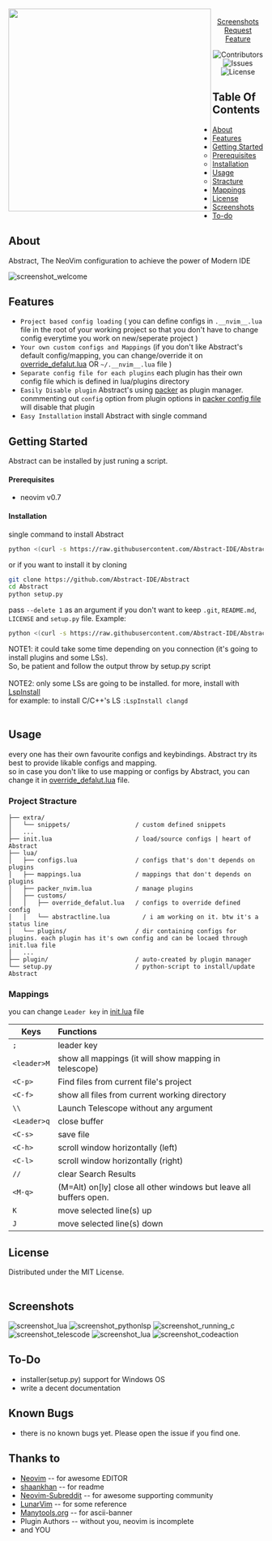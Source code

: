 

<br/>
<p align="center" 
  <a href="url"><img src="https://user-images.githubusercontent.com/41078534/174880558-6403a57d-9eae-401b-a309-1240d2c6ca16.png" align="left" height="400" width="400" ></a>
</p>

<br>

<div align="center" >
  <a href="https://github.com/Abstract-IDE/Abstract#screenshots">Screenshots</a>
  <a href="https://github.com/Abstract-IDE/Abstract/issues">Request Feature</a>

  ![Contributors](https://img.shields.io/github/contributors/Abstract-IDE/Abstract?color=dark-green) ![Issues](https://img.shields.io/github/issues/Abstract-IDE/Abstract) ![License](https://img.shields.io/github/license/Abstract-IDE/Abstract)
</div>



## Table Of Contents

* [About](#about)
* [Features](#features)
* [Getting Started](#getting-started)
  * [Prerequisites](#prerequisites)
  * [Installation](#installation)
* [Usage](#usage)
  * [Stracture](#stracture-of-abstract)
* [Mappings](#mappings)
* [License](#license)
* [Screenshots](#screenshots)
* [To-do](#to-do)


## About

Abstract, The NeoVim configuration to achieve the power of Modern IDE

![screenshot_welcome](https://raw.githubusercontent.com/shaeinst/media/main/images/github-repositories/abstract/abstract-welcom.png)



## Features

- ```Project based config loading``` ( you can define configs in ```.__nvim__.lua``` file in the root of your working project so that you don't have to change config everytime you work on new/seperate project )
- ```Your own custom configs and Mappings``` (if you don't like Abstract's default config/mapping, you can change/override it on [override_defalut.lua](https://github.com/Abstract-IDE/Abstract/blob/main/lua/customs/override_defalut.lua) OR ```~/.__nvim__.lua``` file )
- ```Separate config file for each plugins``` each plugin has their own config file which is defined in lua/plugins directory
- ```Easily Disable plugin``` Abstract's using [packer](https://github.com/wbthomason/packer.nvim) as plugin manager. conmmenting out ```config``` option from plugin options in [packer config file](https://github.com/Abstract-IDE/Abstract/blob/main/lua/plugins/packer_nvim.lua) will disable that plugin
- ```Easy Installation``` install Abstract with single command



## Getting Started

Abstract can be installed by just runing a script.


#### Prerequisites

  * neovim v0.7


#### Installation

single command to install Abstract
```bash
python <(curl -s https://raw.githubusercontent.com/Abstract-IDE/Abstract/main/setup.py)
```
or if you want to install it by cloning
```bash
git clone https://github.com/Abstract-IDE/Abstract
cd Abstract
python setup.py
```
pass ```--delete 1``` as an argument if you don't want to keep ```.git```, ```README.md```, ```LICENSE``` and ```setup.py``` file.
Example:
```bash
python <(curl -s https://raw.githubusercontent.com/Abstract-IDE/Abstract/main/setup.py) --delete 1
```

NOTE1:
it could take some time depending on you connection (it's going to install plugins and some LSs).<br>
So, be patient and follow the output throw by setup.py script<br><br>
NOTE2:
only some LSs are going to be installed. for more, install with [LspInstall](https://github.com/williamboman/nvim-lsp-installer) <br>
for example: to install C/C++'s LS ``` :LspInstall clangd ```
<br><br>



## Usage

every one has their own favourite configs and keybindings. Abstract try its best to provide likable configs and mapping.
<br>
so in case you don't like to use mapping or configs by Abstract, you can change it in [override_defalut.lua](https://github.com/Abstract-IDE/Abstract/blob/main/lua/customs/override_defalut.lua) file. <br>


### Project Stracture

```
├── extra/
│   └── snippets/                  / custom defined snippets
│   ...
├── init.lua                       / load/source configs | heart of Abstract
├── lua/
│   ├── configs.lua                / configs that's don't depends on plugins
│   ├── mappings.lua               / mappings that don't depends on plugins
│   ├── packer_nvim.lua            / manage plugins
│   ├── customs/
│   │   ├── override_defalut.lua   / configs to override defined config
│   │   └── abstractline.lua         / i am working on it. btw it's a status line
│   └── plugins/                   / dir containing configs for plugins. each plugin has it's own config and can be locaed through init.lua file
│   ...
├── plugin/                        / auto-created by plugin manager
└── setup.py                       / python-script to install/update Abstract
```


### Mappings

you can change ```Leader key``` in [init.lua](https://github.com/Abstract-IDE/Abstract/blob/main/init.lua) file

| Keys                | Functions                                                              |
| --------------------|:---------------------------------------------------------------------- |
| ```;```             | leader key                                                             |
| ```<leader>M```     | show all mappings (it will show mapping in telescope)                  |
| ```<C-p>```         | Find files from current file's project                                 |
| ```<C-f>```         | show all files from current working directory                          |
| ```\\```            | Launch Telescope without any argument                                  |
| ```<Leader>q```     | close buffer                                                           |
| ```<C-s>```         | save file                                                              |
| ```<C-h>```         | scroll window horizontally (left)                                      |
| ```<C-l>```         | scroll window horizontally (right)                                     |
| ```//```            | clear Search Results                                                   |
| ```<M-q>```         | (M=Alt) on[ly] close all other windows but leave all buffers open.     |
| ```K```             | move selected line(s) up                                               |
| ```J```             | move selected line(s) down                                             |



## License

Distributed under the MIT License.
<br><br>



## Screenshots
   ![screenshot_lua](https://raw.githubusercontent.com/shaeinst/media/main/images/github-repositories/roshnivim/buff_and_nerdtree.png)
   ![screenshot_pythonlsp](https://raw.githubusercontent.com/shaeinst/media/main/images/github-repositories/roshnivim/python_lsp.png)
   ![screenshot_running_c](https://raw.githubusercontent.com/shaeinst/media/main/images/github-repositories/roshnivim/running_c.png)
   ![screenshot_telescode](https://raw.githubusercontent.com/shaeinst/media/main/images/github-repositories/roshnivim/telescope_as_fuzzy_finder.png)
   ![screenshot_lua](https://raw.githubusercontent.com/shaeinst/media/main/images/github-repositories/roshnivim/packer.png)
   ![screenshot_codeaction](https://raw.githubusercontent.com/shaeinst/media/main/images/github-repositories/roshnivim/codeaction_in_flutter_app.png)
<br>



## To-Do

- installer(setup.py) support for Windows OS
- write a decent documentation



## Known Bugs

- there is no known bugs yet. Please open the issue if you find one.



## Thanks to

- [Neovim](https://github.com/neovim/) -- for awesome EDITOR
- [shaankhan](https://readme.shaankhan.dev/) -- for readme
- [Neovim-Subreddit](https://www.reddit.com/r/neovim/) -- for awesome supporting community
- [LunarVim](https://github.com/LunarVim/LunarVim) -- for some reference
- [Manytools.org](https://manytools.org/hacker-tools/ascii-banner) -- for ascii-banner
- Plugin Authors -- without you, neovim is incomplete
- and YOU
<br>

